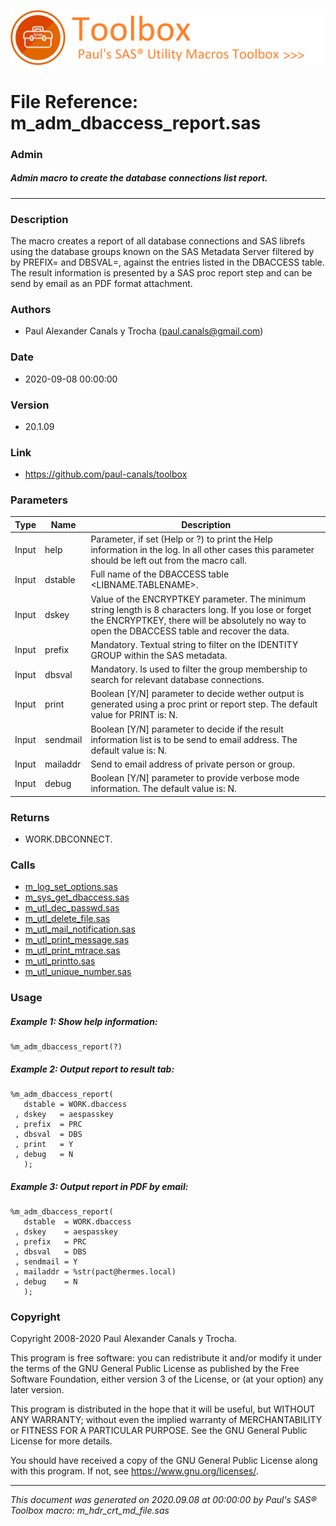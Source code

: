 ![../../misc/images/doc_banner.png](../../misc/images/doc_banner.png)
# 
# File Reference: m_adm_dbaccess_report.sas

### Admin

##### Admin macro to create the database connections list report.

***

### Description
The macro creates a report of all database connections and SAS librefs using the database groups known on the SAS Metadata Server filtered by by PREFIX= and DBSVAL=, against the entries listed in the DBACCESS table. The result information is presented by a SAS proc report step and can be send by email as an PDF format attachment.



### Authors
* Paul Alexander Canals y Trocha (paul.canals@gmail.com)

### Date
* 2020-09-08 00:00:00

### Version
* 20.1.09

### Link
* https://github.com/paul-canals/toolbox

### Parameters
| Type | Name | Description |
| ---- | ---- | ----------- |
| Input | help | Parameter, if set (Help or ?) to print the Help information in the log. In all other cases this parameter should be left out from the macro call. |
| Input | dstable | Full name of the DBACCESS table <LIBNAME.TABLENAME>. |
| Input | dskey | Value of the ENCRYPTKEY parameter. The minimum string length is 8 characters long. If you lose or forget the ENCRYPTKEY, there will be absolutely no way to open the DBACCESS table and recover the data. |
| Input | prefix | Mandatory. Textual string to filter on the IDENTITY GROUP within the SAS metadata. |
| Input | dbsval | Mandatory. Is used to filter the group membership to search for relevant database connections. |
| Input | print | Boolean [Y/N] parameter to decide wether output is generated using a proc print or report step. The default value for PRINT is: N. |
| Input | sendmail | Boolean [Y/N] parameter to decide if the result information list is to be send to email address. The default value is: N. |
| Input | mailaddr | Send to email address of private person or group. |
| Input | debug | Boolean [Y/N] parameter to provide verbose mode information. The default value is: N. |

### Returns
* WORK.DBCONNECT.

### Calls
* [m_log_set_options.sas](m_log_set_options.md)
* [m_sys_get_dbaccess.sas](m_sys_get_dbaccess.md)
* [m_utl_dec_passwd.sas](m_utl_dec_passwd.md)
* [m_utl_delete_file.sas](m_utl_delete_file.md)
* [m_utl_mail_notification.sas](m_utl_mail_notification.md)
* [m_utl_print_message.sas](m_utl_print_message.md)
* [m_utl_print_mtrace.sas](m_utl_print_mtrace.md)
* [m_utl_printto.sas](m_utl_printto.md)
* [m_utl_unique_number.sas](m_utl_unique_number.md)

### Usage

##### Example 1: Show help information:
```sas
%m_adm_dbaccess_report(?)
```

##### Example 2: Output report to result tab:
```sas
%m_adm_dbaccess_report(
   dstable = WORK.dbaccess
 , dskey   = aespasskey
 , prefix  = PRC
 , dbsval  = DBS
 , print   = Y
 , debug   = N
   );
```

##### Example 3: Output report in PDF by email:
```sas
%m_adm_dbaccess_report(
   dstable  = WORK.dbaccess
 , dskey    = aespasskey
 , prefix   = PRC
 , dbsval   = DBS
 , sendmail = Y
 , mailaddr = %str(pact@hermes.local)
 , debug    = N
   );
```

### Copyright
Copyright 2008-2020 Paul Alexander Canals y Trocha. 
 
This program is free software: you can redistribute it and/or modify 
it under the terms of the GNU General Public License as published by 
the Free Software Foundation, either version 3 of the License, or 
(at your option) any later version. 
 
This program is distributed in the hope that it will be useful, 
but WITHOUT ANY WARRANTY; without even the implied warranty of 
MERCHANTABILITY or FITNESS FOR A PARTICULAR PURPOSE. See the 
GNU General Public License for more details. 
 
You should have received a copy of the GNU General Public License 
along with this program. If not, see <https://www.gnu.org/licenses/>. 


***
*This document was generated on 2020.09.08 at 00:00:00 by Paul's SAS&reg; Toolbox macro: m_hdr_crt_md_file.sas*

